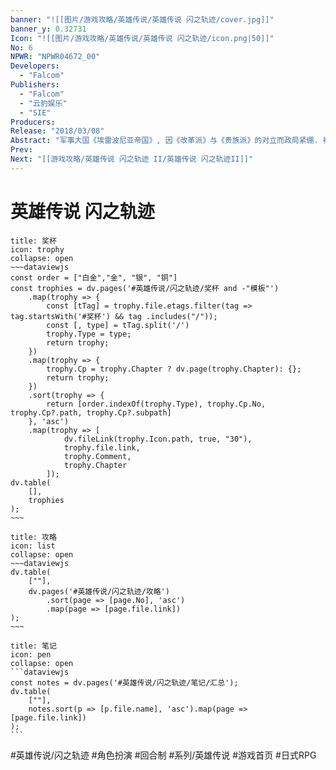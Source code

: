 ```yaml
---
banner: "![[图片/游戏攻略/英雄传说/英雄传说 闪之轨迹/cover.jpg]]"
banner_y: 0.32731
Icon: "![[图片/游戏攻略/英雄传说/英雄传说 闪之轨迹/icon.png|50]]"
No: 6
NPWR: "NPWR04672_00"
Developers: 
  - "Falcom"
Publishers: 
  - "Falcom"
  - "云豹娱乐"
  - "SIE"
Producers:  
Release: "2018/03/08"
Abstract: "军事大国《埃雷波尼亚帝国》, 因《改革派》与《贵族派》的对立而政局紧绷. 被遴选进入名门《托尔兹军官学院》新设立《特科班VII班》的新生黎恩, 将与其他《VII班》成员一同迎接波涛汹涌的学院生活!"
Prev: 
Next: "[[游戏攻略/英雄传说 闪之轨迹 II/英雄传说 闪之轨迹II]]"
---
```

# 英雄传说 闪之轨迹
```ad-quote
title: 奖杯
icon: trophy
collapse: open
~~~dataviewjs
const order = ["白金","金", "银", "铜"]
const trophies = dv.pages('#英雄传说/闪之轨迹/奖杯 and -"模板"')
	.map(trophy => {
		const [tTag] = trophy.file.etags.filter(tag => tag.startsWith('#奖杯') && tag .includes("/"));
		const [, type] = tTag.split('/')
		trophy.Type = type;
		return trophy;
	})
	.map(trophy => {
		trophy.Cp = trophy.Chapter ? dv.page(trophy.Chapter): {};
		return trophy;
	})
	.sort(trophy => {
		return [order.indexOf(trophy.Type), trophy.Cp.No, trophy.Cp?.path, trophy.Cp?.subpath]
	}, 'asc')
	.map(trophy => [
			dv.fileLink(trophy.Icon.path, true, "30"), 
			trophy.file.link, 
			trophy.Comment,
			trophy.Chapter
		]);
dv.table(
	[],
	trophies
);
~~~
```

```ad-quote
title: 攻略
icon: list
collapse: open
~~~dataviewjs
dv.table(
	[""], 
	dv.pages('#英雄传说/闪之轨迹/攻略')
		.sort(page => [page.No], 'asc')
		.map(page => [page.file.link])
);
~~~
```

````ad-quote
title: 笔记
icon: pen
collapse: open
```dataviewjs
const notes = dv.pages('#英雄传说/闪之轨迹/笔记/汇总');
dv.table(
	[""], 
	notes.sort(p => [p.file.name], 'asc').map(page => [page.file.link])
);
```
````

#英雄传说/闪之轨迹 #角色扮演 #回合制 #系列/英雄传说 #游戏首页 #日式RPG